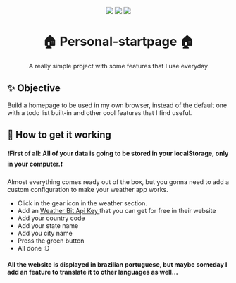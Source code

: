 <p align="center">
  <img src="https://img.shields.io/static/v1?label=ES6&message=JS&color=F7DF1E&style=for-the-badge&logo=javascript"/>
  <img src="https://img.shields.io/static/v1?label=Pure&message=CSS3&color=1572B6&style=for-the-badge&logo=css3"/>
  <img src="https://img.shields.io/static/v1?label=Pure&message=HTML&color=E34F26&style=for-the-badge&logo=html5"/>
</p>

<h1 align="center">🏠 Personal-startpage 🏠</h1>

<p align="center">A really simple project with some features that I use everyday</p>

## ✨ Objective
Build a homepage to be used in my own browser, instead of the default one with a todo list built-in and other cool features that I find useful.

## 🔧 How to get it working
#### ❗First of all: All of your data is going to be stored in your localStorage, only in your computer.❗

Almost everything comes ready out of the box, but you gonna need to add a custom configuration to make your weather app works.
- Click in the gear icon in the weather section. <br>
- Add an [Weather Bit Api Key ](https://www.weatherbit.io/api) that you can get for free in their website <br>
- Add your country code <br>
- Add your state name <br>
- Add you city name <br>
- Press the green button <br>
- All done :D <br>

#### All the website is displayed in brazilian portuguese, but maybe someday I add an feature to translate it to other languages as well... 
